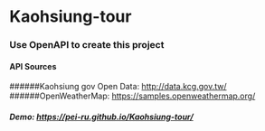 # Kaohsiung-tour
### Use OpenAPI to create this project 

#### API Sources
######Kaohsiung gov Open Data: http://data.kcg.gov.tw/
######OpenWeatherMap: https://samples.openweathermap.org/

##### Demo: https://pei-ru.github.io/Kaohsiung-tour/
